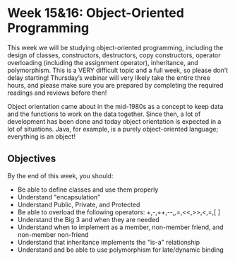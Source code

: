 # Week 15&16: Object-Oriented Programming
This week we will be studying object-oriented programming, including the design of classes, constructors, destructors, copy constructors, operator overloading (including the assignment operator), inheritance, and polymorphism.  This is a VERY difficult topic and a full week, so please don’t delay starting!  Thursday’s webinar will very likely take the entire three hours, and please make sure you are prepared by completing the required readings and reviews before then!

Object orientation came about in the mid-1980s as a concept to keep data and the functions to work on the data together.  Since then, a lot of development has been done and today object orientation is expected in a lot of situations.  Java, for example, is a purely object-oriented language; everything is an object!


## Objectives
By the end of this week, you should:
- Be able to define classes and use them properly
- Understand "encapsulation"
- Understand Public, Private, and Protected
- Be able to overload the following operators: +,-,++,--,*,*=,<<,>>,<,=,[ ]
- Understand the Big 3 and when they are needed
- Understand when to implement as a member, non-member friend, and non-member non-friend
- Understand that inheritance implements the "is-a" relationship
- Understand and be able to use polymorphism for late/dynamic binding

